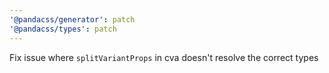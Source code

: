 ```yaml
---
'@pandacss/generator': patch
'@pandacss/types': patch
---
```


Fix issue where `splitVariantProps` in cva doesn't resolve the correct types
